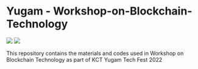 # Yugam - Workshop-on-Blockchain-Technology 
![](https://img.shields.io/badge/KCT-Yugam-purple) ![](https://img.shields.io/badge/Workshop-Blockchain_Technology-blue) 

This repository contains the materials and codes used in Workshop on Blockchain Technology as part of KCT Yugam Tech Fest 2022



